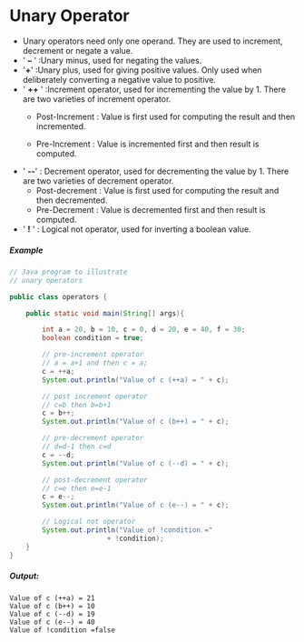 # Unary Operator

* Unary operators need only one operand. They are used to increment, decrement or negate a value.   
* ' __–__ ' :Unary minus, used for negating the values.
* '__+__' :Unary plus, used for giving positive values. Only used when deliberately converting a negative value to positive.
* ' __++__ ' :Increment operator, used for incrementing the value by 1. There are two varieties of increment operator.
  * Post-Increment : Value is first used for computing the result and then incremented.

  * Pre-Increment : Value is incremented first and then result is computed.
* ' __--__' : Decrement operator, used for decrementing the value by 1. There are two varieties of decrement operator.
  * Post-decrement : Value is first used for computing the result and then decremented.
  * Pre-Decrement : Value is decremented first and then result is computed.
* ' __!__ ' : Logical not operator, used for inverting a boolean value.

##### Example

```java
// Java program to illustrate    
// unary operators    

public class operators {

	public static void main(String[] args){

		int a = 20, b = 10, c = 0, d = 20, e = 40, f = 30; 
		boolean condition = true; 

		// pre-increment operator 
		// a = a+1 and then c = a; 
		c = ++a; 
		System.out.println("Value of c (++a) = " + c); 

		// post increment operator 
		// c=b then b=b+1 
		c = b++; 
		System.out.println("Value of c (b++) = " + c); 

		// pre-decrement operator 
		// d=d-1 then c=d 
		c = --d; 
		System.out.println("Value of c (--d) = " + c); 

		// post-decrement operator 
		// c=e then e=e-1 
		c = e--; 
		System.out.println("Value of c (e--) = " + c); 

		// Logical not operator 
		System.out.println("Value of !condition ="
						+ !condition); 
	} 
} 
```

##### Output:

	Value of c (++a) = 21   
	Value of c (b++) = 10   
	Value of c (--d) = 19   
	Value of c (e--) = 40   
	Value of !condition =false